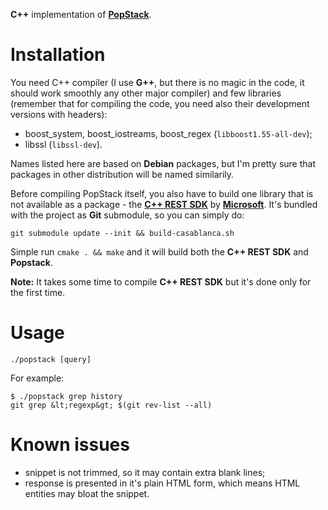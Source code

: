 **C++** implementation of [**PopStack**](https://github.com/rafalwrzeszcz/popstack).

# Installation

You need C++ compiler (I use **G++**, but there is no magic in the code, it should work smoothly any other major
compiler) and few libraries (remember that for compiling the code, you need also their development versions
with headers):

- boost_system, boost_iostreams, boost_regex (`libboost1.55-all-dev`);
- libssl (`libssl-dev`).

Names listed here are based on **Debian** packages, but I'm pretty sure that packages in other distribution will be
named similarily.

Before compiling PopStack itself, you also have to build one library that is not available as a package - the [**C++
REST SDK**](http://microsoft.github.io/cpprestsdk) by [**Microsoft**](http://microsoft.com). It's bundled with the
project as **Git** submodule, so you can simply do:

```
git submodule update --init && build-casablanca.sh
```

Simple run `cmake . && make` and it will build both the **C++ REST SDK** and **Popstack**.

**Note:** It takes some time to compile **C++ REST SDK** but it's done only for the first time.

# Usage

```
./popstack [query]
```

For example:

```
$ ./popstack grep history
git grep &lt;regexp&gt; $(git rev-list --all)

```

# Known issues

- snippet is not trimmed, so it may contain extra blank lines;
- response is presented in it's plain HTML form, which means HTML entities may bloat the snippet.
